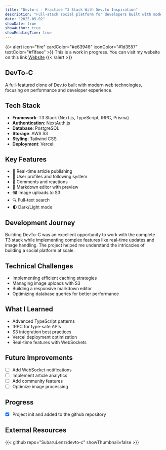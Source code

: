 ```yaml
---
title: "Devto-c - Practice T3 Stack With Dev.to Inspiration"
description: "Full-stack social platform for developers built with modern web technologies"
date: "2025-09-02"
showDate: true
showAuthor: true
showReadingTime: true
---
```


{{< alert icon="fire" cardColor="#e63946" iconColor="#1d3557" textColor="#f1faee" >}}
This is a work in progress. You can visit my website on this link [Website](https://devto-c.vercel.app)
{{< /alert >}}

## DevTo-C

A full-featured clone of Dev.to built with modern web technologies, focusing on performance and developer experience.

## Tech Stack

- **Framework**: T3 Stack (Next.js, TypeScript, tRPC, Prisma)
- **Authentication**: NextAuth.js
- **Database**: PostgreSQL
- **Storage**: AWS S3
- **Styling**: Tailwind CSS
- **Deployment**: Vercel

## Key Features

- 🚀 Real-time article publishing
- 👥 User profiles and following system
- 💬 Comments and reactions
- 📝 Markdown editor with preview
- 🖼️ Image uploads to S3
- 🔍 Full-text search
- 🌓 Dark/Light mode

## Development Journey

Building DevTo-C was an excellent opportunity to work with the complete T3 stack while implementing complex features like real-time updates and image handling. The project helped me understand the intricacies of building a social platform at scale.

## Technical Challenges

- Implementing efficient caching strategies
- Managing image uploads with S3
- Building a responsive markdown editor
- Optimizing database queries for better performance

## What I Learned

- Advanced TypeScript patterns
- tRPC for type-safe APIs
- S3 integration best practices
- Vercel deployment optimization
- Real-time features with WebSockets

## Future Improvements

- [ ] Add WebSocket notifications
- [ ] Implement article analytics
- [ ] Add community features
- [ ] Optimize image processing

## Progress

- [x] Project init and added to the github repository

## External Resources

{{< github repo="SubaruLenz/devto-c" showThumbnail=false >}}